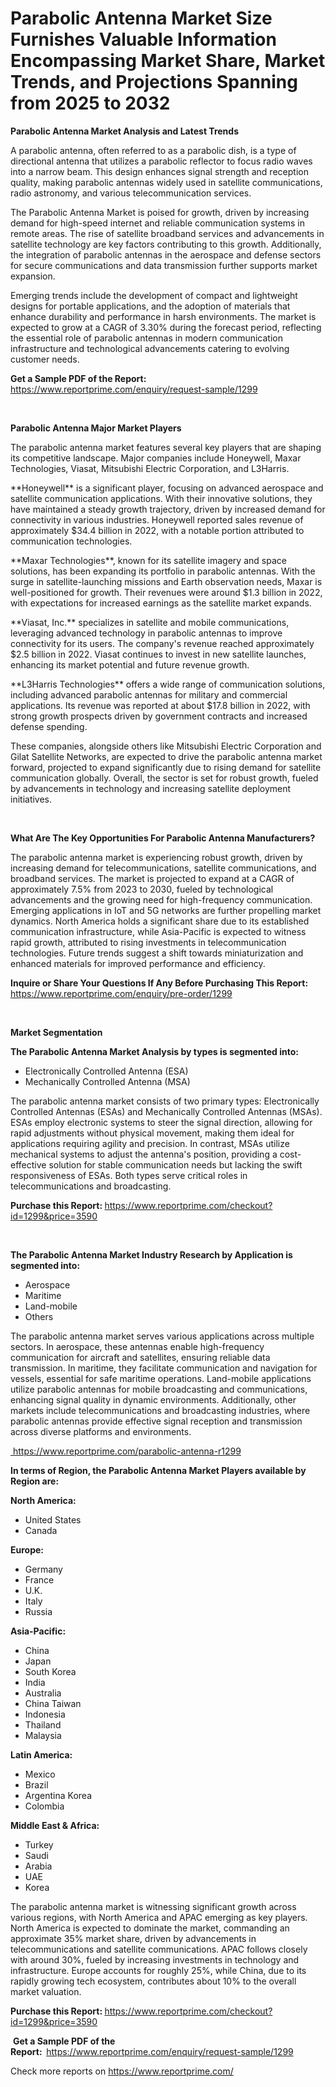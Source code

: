 <p><h1>Parabolic Antenna Market Size Furnishes Valuable Information Encompassing Market Share, Market Trends, and Projections Spanning from 2025 to 2032</h1></p><p><strong>Parabolic Antenna Market Analysis and Latest Trends</strong></p>
<p><p>A parabolic antenna, often referred to as a parabolic dish, is a type of directional antenna that utilizes a parabolic reflector to focus radio waves into a narrow beam. This design enhances signal strength and reception quality, making parabolic antennas widely used in satellite communications, radio astronomy, and various telecommunication services. </p><p>The Parabolic Antenna Market is poised for growth, driven by increasing demand for high-speed internet and reliable communication systems in remote areas. The rise of satellite broadband services and advancements in satellite technology are key factors contributing to this growth. Additionally, the integration of parabolic antennas in the aerospace and defense sectors for secure communications and data transmission further supports market expansion.</p><p>Emerging trends include the development of compact and lightweight designs for portable applications, and the adoption of materials that enhance durability and performance in harsh environments. The market is expected to grow at a CAGR of 3.30% during the forecast period, reflecting the essential role of parabolic antennas in modern communication infrastructure and technological advancements catering to evolving customer needs.</p></p>
<p><strong>Get a Sample PDF of the Report:&nbsp;</strong> <a href="https://www.reportprime.com/enquiry/request-sample/1299?utm_campaign=3164&utm_medium=2&utm_source=Github&utm_content=ia&utm_term=18032025&utm_id=parabolic-antenna">https://www.reportprime.com/enquiry/request-sample/1299</a></p>
<p>&nbsp;</p>
<p><strong>Parabolic Antenna Major Market Players</strong></p>
<p><p>The parabolic antenna market features several key players that are shaping its competitive landscape. Major companies include Honeywell, Maxar Technologies, Viasat, Mitsubishi Electric Corporation, and L3Harris.</p><p>**Honeywell** is a significant player, focusing on advanced aerospace and satellite communication applications. With their innovative solutions, they have maintained a steady growth trajectory, driven by increased demand for connectivity in various industries. Honeywell reported sales revenue of approximately $34.4 billion in 2022, with a notable portion attributed to communication technologies.</p><p>**Maxar Technologies**, known for its satellite imagery and space solutions, has been expanding its portfolio in parabolic antennas. With the surge in satellite-launching missions and Earth observation needs, Maxar is well-positioned for growth. Their revenues were around $1.3 billion in 2022, with expectations for increased earnings as the satellite market expands.</p><p>**Viasat, Inc.** specializes in satellite and mobile communications, leveraging advanced technology in parabolic antennas to improve connectivity for its users. The company's revenue reached approximately $2.5 billion in 2022. Viasat continues to invest in new satellite launches, enhancing its market potential and future revenue growth.</p><p>**L3Harris Technologies** offers a wide range of communication solutions, including advanced parabolic antennas for military and commercial applications. Its revenue was reported at about $17.8 billion in 2022, with strong growth prospects driven by government contracts and increased defense spending.</p><p>These companies, alongside others like Mitsubishi Electric Corporation and Gilat Satellite Networks, are expected to drive the parabolic antenna market forward, projected to expand significantly due to rising demand for satellite communication globally. Overall, the sector is set for robust growth, fueled by advancements in technology and increasing satellite deployment initiatives.</p></p>
<p>&nbsp;</p>
<p><strong>What Are The Key Opportunities For Parabolic Antenna Manufacturers?</strong></p>
<p><p>The parabolic antenna market is experiencing robust growth, driven by increasing demand for telecommunications, satellite communications, and broadband services. The market is projected to expand at a CAGR of approximately 7.5% from 2023 to 2030, fueled by technological advancements and the growing need for high-frequency communication. Emerging applications in IoT and 5G networks are further propelling market dynamics. North America holds a significant share due to its established communication infrastructure, while Asia-Pacific is expected to witness rapid growth, attributed to rising investments in telecommunication technologies. Future trends suggest a shift towards miniaturization and enhanced materials for improved performance and efficiency.</p></p>
<p><strong>Inquire or Share Your Questions If Any Before Purchasing This Report:</strong> <a href="https://www.reportprime.com/enquiry/pre-order/1299?utm_campaign=3164&utm_medium=2&utm_source=Github&utm_content=ia&utm_term=18032025&utm_id=parabolic-antenna">https://www.reportprime.com/enquiry/pre-order/1299</a></p>
<p>&nbsp;</p>
<p><strong>Market Segmentation</strong></p>
<p><strong>The Parabolic Antenna Market Analysis by types is segmented into:</strong></p>
<p><ul><li>Electronically Controlled Antenna (ESA)</li><li>Mechanically Controlled Antenna (MSA)</li></ul></p>
<p><p>The parabolic antenna market consists of two primary types: Electronically Controlled Antennas (ESAs) and Mechanically Controlled Antennas (MSAs). ESAs employ electronic systems to steer the signal direction, allowing for rapid adjustments without physical movement, making them ideal for applications requiring agility and precision. In contrast, MSAs utilize mechanical systems to adjust the antenna's position, providing a cost-effective solution for stable communication needs but lacking the swift responsiveness of ESAs. Both types serve critical roles in telecommunications and broadcasting.</p></p>
<p><strong>Purchase this Report:&nbsp;</strong><a href="https://www.reportprime.com/checkout?id=1299&price=3590&utm_campaign=3164&utm_medium=2&utm_source=Github&utm_content=ia&utm_term=18032025&utm_id=parabolic-antenna">https://www.reportprime.com/checkout?id=1299&price=3590</a></p>
<p>&nbsp;</p>
<p><strong>The Parabolic Antenna Market Industry Research by Application is segmented into:</strong></p>
<p><ul><li>Aerospace</li><li>Maritime</li><li>Land-mobile</li><li>Others</li></ul></p>
<p><p>The parabolic antenna market serves various applications across multiple sectors. In aerospace, these antennas enable high-frequency communication for aircraft and satellites, ensuring reliable data transmission. In maritime, they facilitate communication and navigation for vessels, essential for safe maritime operations. Land-mobile applications utilize parabolic antennas for mobile broadcasting and communications, enhancing signal quality in dynamic environments. Additionally, other markets include telecommunications and broadcasting industries, where parabolic antennas provide effective signal reception and transmission across diverse platforms and environments.</p></p>
<p><a href="https://www.reportprime.com/parabolic-antenna-r1299?utm_campaign=3164&utm_medium=2&utm_source=Github&utm_content=ia&utm_term=18032025&utm_id=parabolic-antenna">&nbsp;https://www.reportprime.com/parabolic-antenna-r1299</a></p>
<p><strong>In terms of Region, the Parabolic Antenna Market Players available by Region are:</strong></p>
<p>
    <p> <strong> North America: </strong>
        <ul>
            <li>United States</li>
            <li>Canada</li>
        </ul>
        </p> 
    <p> <strong> Europe: </strong>
        <ul>
            <li>Germany</li>
            <li>France</li>
            <li>U.K.</li>
            <li>Italy</li>
            <li>Russia</li>
        </ul>
        </p> 
    <p> <strong> Asia-Pacific: </strong>
        <ul>
            <li>China</li>
            <li>Japan</li>
            <li>South Korea</li>
            <li>India</li>
            <li>Australia</li>
            <li>China Taiwan</li>
            <li>Indonesia</li>
            <li>Thailand</li>
            <li>Malaysia</li>
        </ul>
        </p> 
    <p> <strong> Latin America: </strong>
        <ul>
            <li>Mexico</li>
            <li>Brazil</li>
            <li>Argentina Korea</li>
            <li>Colombia</li>
        </ul>
        </p> 
    <p> <strong> Middle East & Africa: </strong>
        <ul>
            <li>Turkey</li>
            <li>Saudi</li>
            <li>Arabia</li>
            <li>UAE</li>
            <li>Korea</li>
        </ul>
    </p>
    </p>
<p><p>The parabolic antenna market is witnessing significant growth across various regions, with North America and APAC emerging as key players. North America is expected to dominate the market, commanding an approximate 35% market share, driven by advancements in telecommunications and satellite communications. APAC follows closely with around 30%, fueled by increasing investments in technology and infrastructure. Europe accounts for roughly 25%, while China, due to its rapidly growing tech ecosystem, contributes about 10% to the overall market valuation.</p></p>
<p><strong>Purchase this Report: </strong><a href="https://www.reportprime.com/checkout?id=1299&price=3590&utm_campaign=3164&utm_medium=2&utm_source=Github&utm_content=ia&utm_term=18032025&utm_id=parabolic-antenna">https://www.reportprime.com/checkout?id=1299&price=3590</a></p>
<p>&nbsp;<strong>Get a Sample PDF of the Report:&nbsp;&nbsp;</strong><a href="https://www.reportprime.com/enquiry/request-sample/1299?utm_campaign=3164&utm_medium=2&utm_source=Github&utm_content=ia&utm_term=18032025&utm_id=parabolic-antenna">https://www.reportprime.com/enquiry/request-sample/1299</a></p>
<p><strong></strong></p>
<p>Check more reports on <a href="https://www.reportprime.com/?utm_campaign=3164&utm_medium=2&utm_source=Github&utm_content=ia&utm_term=18032025&utm_id=parabolic-antenna">https://www.reportprime.com/</a></p>